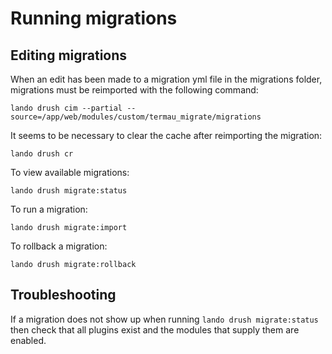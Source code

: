 # Running migrations

## Editing migrations

When an edit has been made to a migration yml file in the migrations folder,
migrations must be reimported with the following command:

`lando drush cim --partial --source=/app/web/modules/custom/termau_migrate/migrations`

It seems to be necessary to clear the cache after reimporting the migration:

`lando drush cr`

To view available migrations:

`lando drush migrate:status`

To run a migration:

`lando drush migrate:import`

To rollback a migration:

`lando drush migrate:rollback`

## Troubleshooting

If a migration does not show up when running `lando drush migrate:status` then
check that all plugins exist and the modules that supply them are enabled.
